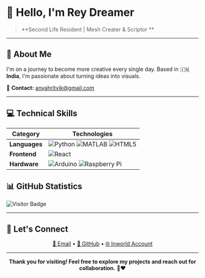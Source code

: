 # 👋 Hello, I'm Rey Dreamer

> **Second Life Resident | Mesh Creater & Scriptor **

---

## 🎯 About Me

I'm on a journey to become more creative every single day. Based in 🇮🇳 **India**, I'm passionate about turning ideas into visuals.

📧 **Contact:** [anyahritvik@gmail.com](mailto:anyahritvik@gmail.com)

---

## 💻 Technical Skills

<div align="center">

| Category | Technologies |
|----------|---------------|
| **Languages** | ![Python](https://img.shields.io/badge/Python-3776AB?style=for-the-badge&logo=python&logoColor=white) ![MATLAB](https://img.shields.io/badge/MATLAB-0076A8?style=for-the-badge&logo=mathworks&logoColor=white) ![HTML5](https://img.shields.io/badge/HTML5-E34C26?style=for-the-badge&logo=html5&logoColor=white) | LSL Scripting
| **Frontend** | ![React](https://img.shields.io/badge/React-61DAFB?style=for-the-badge&logo=react&logoColor=black) |
| **Hardware** | ![Arduino](https://img.shields.io/badge/Arduino-00979D?style=for-the-badge&logo=arduino&logoColor=white) ![Raspberry Pi](https://img.shields.io/badge/Raspberry%20Pi-A22082?style=for-the-badge&logo=raspberry-pi&logoColor=white) |

</div>



## 📊 GitHub Statistics

![Visitor Badge](https://visitor-badge.glitch.me/badge?page_id=anyahritvik.id)

---

## 🤝 Let's Connect

<div align="center">

[📧 Email](mailto:anyahritvik@gmail.com) • [💼 GitHub](https://github.com/anyahritvik) • [🌐 Inworld Account](secondlife:///app/agent/5dc4a3e7-2bfe-4e67-9578-47214f879985/about)

</div>

---

<div align="center">

**Thank you for visiting! Feel free to explore my projects and reach out for collaboration.** 🙏❤️

</div>

